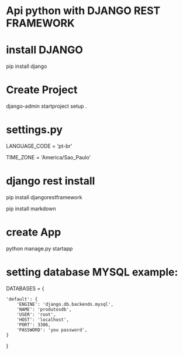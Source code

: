# Api python with DJANGO REST FRAMEWORK

# install DJANGO
pip install django

# Create Project
django-admin startproject setup .


# settings.py
LANGUAGE_CODE = 'pt-br'

TIME_ZONE = 'America/Sao_Paulo'


# django rest install
pip install djangorestframework

pip install markdown   

# create App
python manage.py startapp <project name>


# setting database MYSQL example:
DATABASES = {
    
    'default': {
        'ENGINE': 'django.db.backends.mysql',
        'NAME': 'produtosdb',
        'USER': 'root',
        'HOST': 'localhost',
        'PORT': 3306,
        'PASSWORD': 'you password',      
    } 
    
}

